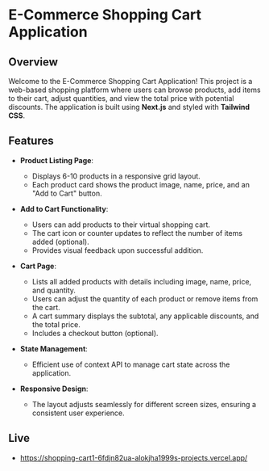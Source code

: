 # E-Commerce Shopping Cart Application

## Overview

Welcome to the E-Commerce Shopping Cart Application! This project is a web-based shopping platform where users can browse products, add items to their cart, adjust quantities, and view the total price with potential discounts. The application is built using **Next.js** and styled with **Tailwind CSS**.

## Features

- **Product Listing Page**:
  - Displays 6-10 products in a responsive grid layout.
  - Each product card shows the product image, name, price, and an "Add to Cart" button.

- **Add to Cart Functionality**:
  - Users can add products to their virtual shopping cart.
  - The cart icon or counter updates to reflect the number of items added (optional).
  - Provides visual feedback upon successful addition.

- **Cart Page**:
  - Lists all added products with details including image, name, price, and quantity.
  - Users can adjust the quantity of each product or remove items from the cart.
  - A cart summary displays the subtotal, any applicable discounts, and the total price.
  - Includes a checkout button (optional).

- **State Management**:
  - Efficient use of context API to manage cart state across the application.

- **Responsive Design**:
  - The layout adjusts seamlessly for different screen sizes, ensuring a consistent user experience.

## Live

- https://shopping-cart1-6fdjn82ua-alokjha1999s-projects.vercel.app/
   
